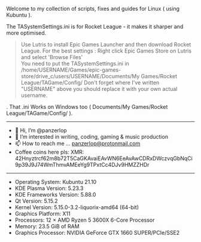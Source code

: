 Welcome to my collection of scripts, fixes and guides for Linux ( using Kubuntu ).

The TASystemSettings.ini is for Rocket League - it makes it sharper and more optimised. 

> Use Lutris to install Epic Games Launcher and then download Rocket League. 
> For the best settings : Right click Epic Games Store on Lutris and select 'Browse Files'  
> You need to put the TASystemSettings.ini in /home/USERNAME/Games/epic-games-store/drive_c/users/USERNAME/Documents/My Games/Rocket League/TAGame/Config/
>Don't forget where I've written "USERNAME" above you should replace it with your own actual username.

. That .ini Works on Windows too ( Documents/My Games/Rocket League/TAGame/Config/ ).

_________________________________________________________________
- 👋 Hi, I’m @panzerlop
- 👀 I’m interested in writing, coding, gaming & music production
- 📫 How to reach me ... panzerlop@protonmail.com
- Coffee coins here pls: XMR: 42Hnyztrcf62m8b72T5CaGKAvaiEAvWN6EeAvAwCDRxDWczvqGbNqCi9p39J9J74WmThmvAMEeYg9TPxtCc4DJv9HMZZHDr
_________________________________________________________________

- Operating System: Kubuntu 21.10 
- KDE Plasma Version: 5.23.3 
- KDE Frameworks Version: 5.88.0 
- Qt Version: 5.15.2 
- Kernel Version: 5.15.0-3.2-liquorix-amd64 (64-bit) 
- Graphics Platform: X11 
- Processors: 12 × AMD Ryzen 5 3600X 6-Core Processor 
- Memory: 23.5 GiB of RAM 
- Graphics Processor: NVIDIA GeForce GTX 1660 SUPER/PCIe/SSE2 
